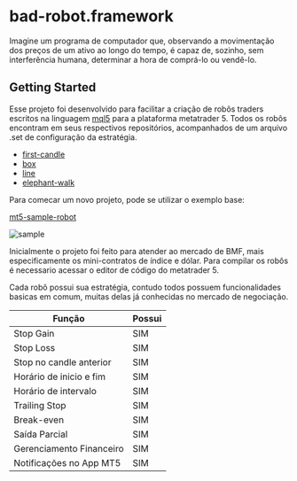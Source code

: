 # bad-robot.framework

Imagine um programa de computador que, observando a movimentação dos preços de um ativo ao longo do tempo, é capaz de, sozinho, sem interferência humana, determinar a hora de comprá-lo ou vendê-lo.

## Getting Started

Esse projeto foi desenvolvido para facilitar a criação de robôs traders escritos na linguagem [mql5](https://www.mql5.com/pt)
para a plataforma metatrader 5. Todos os robôs encontram em seus respectivos repositórios, acompanhados de um arquivo .set 
de configuração da estratégia.

* [first-candle](https://github.com/erlonfs/first-candle.bad-robot)
* [box](https://github.com/erlonfs/box.bad-robot)
* [line](https://github.com/erlonfs/line.bad-robot)
* [elephant-walk](https://github.com/erlonfs/elephant-walk.bad-robot)

Para comecar um novo projeto, pode se utilizar o exemplo base:

[mt5-sample-robot](https://github.com/erlonfs/sample.bad-robot)

![sample](https://github.com/erlonfs/sample.bad-robot/blob/master/assets/helloworld/sample.gif)

Inicialmente o projeto foi feito para atender ao mercado de BMF, mais especificamente os mini-contratos 
de índice e dólar. Para compilar os robôs é necessario acessar o editor de código do metatrader 5.

Cada robô possui sua estratégia, contudo todos possuem funcionalidades basicas em comum, muitas delas já conhecidas 
no mercado de negociação.

| Função | Possui |
| ------ | ------ |
|Stop Gain | SIM |
|Stop Loss | SIM|
|Stop no candle anterior | SIM|
|Horário de inicio e fim | SIM|
|Horário de intervalo | SIM |
|Trailing Stop | SIM|
|Break-even | SIM|
|Saída Parcial | SIM|
|Gerenciamento Financeiro | SIM|
|Notificações no App MT5 | SIM|